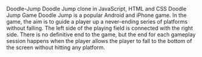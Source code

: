 Doodle-Jump
Doodle Jump clone in JavaScript, HTML and CSS
Doodle Jump Game Doodle Jump is a popular Android and iPhone game. In the game, the aim is to guide a player up a never-ending series of platforms without falling. The left side of the playing field is connected with the right side. There is no definitive end to the game, but the end for each gameplay session happens when the player allows the player to fall to the bottom of the screen without hitting any platform.